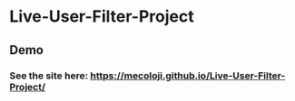 # Live-User-Filter-Project

## Demo

### See the site here: https://mecoloji.github.io/Live-User-Filter-Project/
